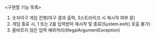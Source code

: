 <구현할 기능 목록>

1. 숫자야구 게임 진행(야구 결과 출력, 3스트라이크 시 재시작 여부 묻)
2. 게임 종료 시, 1 또는 2를 입력받아 재시작 및 종료(System.exit() 호출 불가)
3. 올바르지 않은 입력 예외처리(IllegalArgumentException)
